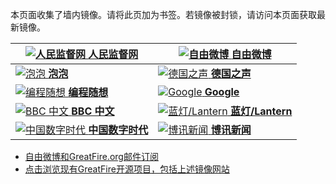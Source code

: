本页面收集了墙内镜像。请将此页加为书签。若镜像被封锁，请访问本页面获取最新镜像。

[![人民监督网](https://raw.githubusercontent.com/greatfire/z/master/renminjianduwang.png "人民监督网 - 免翻墙镜像") **人民监督网**](https://d2v4451an2o2d1.cloudfront.net/ "人民监督网 - 免翻墙镜像") | [![自由微博](https://raw.githubusercontent.com/greatfire/z/master/freeweibo.png "自由微博 - 匿名和不受屏蔽的新浪微博搜索 - 免翻墙镜像") **自由微博**](https://du3ghxbmxci1k.cloudfront.net/ "自由微博 - 匿名和不受屏蔽的新浪微博搜索 - 免翻墙镜像")
------------- | -------------
[![泡泡](https://raw.githubusercontent.com/greatfire/z/master/paopao.png "泡泡 - 未经审查的互联网信息 - 免翻墙镜像") **泡泡**](https://d38yf3i0kj4hnb.cloudfront.net/ "泡泡 - 未经审查的互联网信息 - 免翻墙镜像") | [![德国之声](https://raw.githubusercontent.com/greatfire/z/master/dw.png "德国之声 - 免翻墙镜像") **德国之声**](https://welle.global.ssl.fastly.net/ "德国之声 - 免翻墙镜像")
[![编程随想](https://raw.githubusercontent.com/greatfire/z/master/programthink.png "编程随想的博客 - 免翻墙镜像") **编程随想**](https://pt6.global.ssl.fastly.net/ "编程随想的博客 - 免翻墙镜像") | [![Google](https://raw.githubusercontent.com/greatfire/z/master/google.png "Google - 免翻墙镜像") **Google**](https://google.global.ssl.fastly.net/ "Google - 免翻墙镜像")
[![BBC 中文](https://raw.githubusercontent.com/greatfire/z/master/bbc.png "BBC 中文 - 免翻墙镜像") **BBC 中文**](https://deaobni15v34x.cloudfront.net/ "BBC 中文 - 免翻墙镜像") | [![蓝灯/Lantern](https://raw.githubusercontent.com/greatfire/z/master/lantern.png "以及自由微博和GreatFire.org官方中文论坛 - 免翻墙镜像") **蓝灯/Lantern**](https://d33zs0szg2w108.cloudfront.net/ "以及自由微博和GreatFire.org官方中文论坛 - 免翻墙镜像")
[![中国数字时代](https://raw.githubusercontent.com/greatfire/z/master/cdt.png "中国数字时代 - 免翻墙镜像") **中国数字时代**](https://cdt2.global.ssl.fastly.net/ "中国数字时代 - 免翻墙镜像") | [![博讯新闻](https://raw.githubusercontent.com/greatfire/z/master/boxun.png "博讯新闻 - 免翻墙镜像") **博讯新闻**](https://dkx996pbduw6l.cloudfront.net/ "博讯新闻 - 免翻墙镜像")


* [自由微博和GreatFire.org邮件订阅](https://b.us7.list-manage.com/subscribe?u=854fca58782082e0cbdf204a0&id=c78949b93c)
* [点击浏览现有GreatFire开源项目，包括上述镜像网站](https://github.com/greatfire/wiki/wiki)

